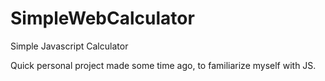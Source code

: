 # SimpleWebCalculator
Simple Javascript Calculator

Quick personal project made some time ago, to familiarize myself with JS.
